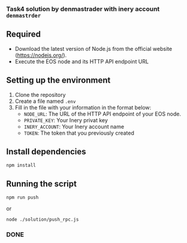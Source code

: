 ### Task4 solution by denmastrader with inery account `denmastrder`


## Required

- Download the latest version of Node.js from the official website (https://nodejs.org/).
- Execute the EOS node and its HTTP API endpoint URL

## Setting up the environment

1. Clone the repository 
2. Create a file named `.env`
3. Fill in the file with your information in the format below:
   - `NODE_URL`: The URL of the HTTP API endpoint of your EOS node.
   - `PRIVATE_KEY`: Your Inery privat key
   - `INERY_ACCOUNT`: Your Inery account name
   - `TOKEN`: The token that you previously created

## Install dependencies

```shell
npm install
```

## Running the script

```
npm run push
```

or

```
node ./solution/push_rpc.js
```
### DONE
